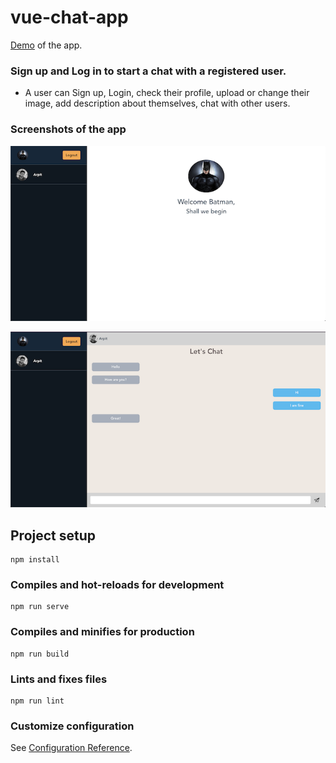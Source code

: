 # vue-chat-app

[Demo](https://vue-chat-arpit.netlify.app/) of the app.

### Sign up and Log in to start a chat with a registered user.

- A user can Sign up, Login, check their profile, upload or change their image, add description about themselves, chat with other users.

### Screenshots of the app

![alt text](https://github.com/arpitshri29/vue-chat-app/blob/master/screenshots/welcome-screen.png?raw=true)

![alt text](https://github.com/arpitshri29/vue-chat-app/blob/master/screenshots/chat-box.png?raw=true)

## Project setup
```
npm install
```

### Compiles and hot-reloads for development
```
npm run serve
```

### Compiles and minifies for production
```
npm run build
```

### Lints and fixes files
```
npm run lint
```

### Customize configuration
See [Configuration Reference](https://cli.vuejs.org/config/).
